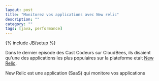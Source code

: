 ```yaml
---
layout: post
title: "Monitorez vos applications avec New relic"
description: ""
category: ""
tags: [java, performance]
---
```

{% include JB/setup %}

Dans le dernier episode des Cast Codeurs sur CloudBees, ils disaient qu'une des applications les plus populaires sur la plateforme etait [New Relic](http://newrelic.com/).

New Relic est une application (SaaS) qui monitore vos applications